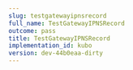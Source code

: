 ```yaml
---
slug: testgatewayipnsrecord
full_name: TestGatewayIPNSRecord
outcome: pass
title: TestGatewayIPNSRecord
implementation_id: kubo
version: dev-44b0eaa-dirty
---
```


